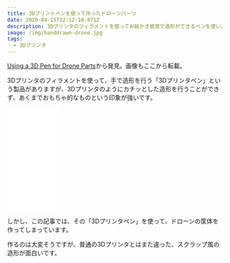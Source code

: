 ```yaml
---
title: 3Dプリントペンを使って作ったドローンパーツ
date: 2020-04-15T12:12:10.871Z
description: 3Dプリンタのフィラメントを使ってお絵かき感覚で造形ができるペンを使い、ドローンの筐体を作っている例を紹介します。
image: /img/handdrawn-drone.jpg
tags:
  - 3Dプリンタ
---
```

[Using a 3D Pen for Drone Parts](https://www.propwashed.com/using-a-3d-pen-for-drone-parts/)から発見。画像もここから転載。

3Dプリンタのフィラメントを使って、手で造形を行う「3Dプリンタペン」という製品がありますが、3Dプリンタのようにカチッとした造形を行うことができず、あくまでおもちゃ的なものという印象が強いです。
<iframe style="width:120px;height:240px;" marginwidth="0" marginheight="0" scrolling="no" frameborder="0" src="//rcm-fe.amazon-adsystem.com/e/cm?lt1=_blank&bc1=000000&IS2=1&bg1=FFFFFF&fc1=000000&lc1=0000FF&t=inajob-22&language=ja_JP&o=9&p=8&l=as4&m=amazon&f=ifr&ref=as_ss_li_til&asins=B06ZYLDL5H&linkId=4e053470b0347553a046295113631e61"></iframe>


しかし、この記事では、その「3Dプリンタペン」を使って、ドローンの筐体を作ってしまっています。

作るのは大変そうですが、普通の3Dプリンタとはまた違った、スクラップ風の造形が面白いです。
